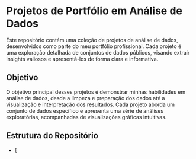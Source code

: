 # Projetos de Portfólio em Análise de Dados

Este repositório contém uma coleção de projetos de análise de dados, desenvolvidos como parte do meu portfólio profissional. Cada projeto é uma exploração detalhada de conjuntos de dados públicos, visando extrair insights valiosos e apresentá-los de forma clara e informativa.

## Objetivo

O objetivo principal desses projetos é demonstrar minhas habilidades em análise de dados, desde a limpeza e preparação dos dados até a visualização e interpretação dos resultados. Cada projeto aborda um conjunto de dados específico e apresenta uma série de análises exploratórias, acompanhadas de visualizações gráficas intuitivas.

## Estrutura do Repositório

- [
